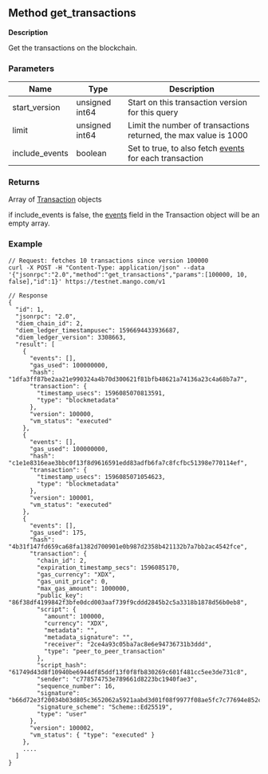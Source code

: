 ## Method get_transactions

**Description**

Get the transactions on the blockchain.


### Parameters

| Name           | Type           | Description                                                          |
|----------------|----------------|----------------------------------------------------------------------|
| start_version  | unsigned int64 | Start on this transaction version for this query                     |
| limit          | unsigned int64 | Limit the number of transactions returned, the max value is 1000     |
| include_events | boolean        | Set to true, to also fetch [events](type_event.md) for each transaction |

### Returns

Array of [Transaction](type_transaction.md) objects

if include_events is false, the [events](type_event.md) field in the Transaction object will be an empty array.


### Example


```
// Request: fetches 10 transactions since version 100000
curl -X POST -H "Content-Type: application/json" --data '{"jsonrpc":"2.0","method":"get_transactions","params":[100000, 10, false],"id":1}' https://testnet.mango.com/v1

// Response
{
  "id": 1,
  "jsonrpc": "2.0",
  "diem_chain_id": 2,
  "diem_ledger_timestampusec": 1596694433936687,
  "diem_ledger_version": 3308663,
  "result": [
    {
      "events": [],
      "gas_used": 100000000,
      "hash": "1dfa3ff87be2aa21e990324a4b70d300621f81bfb48621a74136a23c4a68b7a7",
      "transaction": {
        "timestamp_usecs": 1596085070813591,
        "type": "blockmetadata"
      },
      "version": 100000,
      "vm_status": "executed"
    },
    {
      "events": [],
      "gas_used": 100000000,
      "hash": "c1e1e8316eae3bbc0f13f8d9616591edd83adfb6fa7c8fcfbc51398e770114ef",
      "transaction": {
        "timestamp_usecs": 1596085071054623,
        "type": "blockmetadata"
      },
      "version": 100001,
      "vm_status": "executed"
    },
    {
      "events": [],
      "gas_used": 175,
      "hash": "4b31f147fd659ca68fa1382d700901e0b987d2358b421132b7a7bb2ac4542fce",
      "transaction": {
        "chain_id": 2,
        "expiration_timestamp_secs": 1596085170,
        "gas_currency": "XDX",
        "gas_unit_price": 0,
        "max_gas_amount": 1000000,
        "public_key": "86f38df4199842f3bfe0dcd003aaf739f9cddd2845b2c5a3318b1878d56b0eb8",
        "script": {
          "amount": 100000,
          "currency": "XDX",
          "metadata": "",
          "metadata_signature": "",
          "receiver": "2ce4a93c05ba7ac8e6e94736731b3ddd",
          "type": "peer_to_peer_transaction"
        },
        "script_hash": "61749d43d8f10940be6944df85ddf13f0f8fb830269c601f481cc5ee3de731c8",
        "sender": "c778574753e789661d8223bc1940fae3",
        "sequence_number": 16,
        "signature": "b66d72e3f20034b03d805c3652062a5921aabd3d01f08f9977f08ae5fc7c77694e852cfbe8e9c53c2bb1d4d268042892bf480481cf330713694777f1226fa208",
        "signature_scheme": "Scheme::Ed25519",
        "type": "user"
      },
      "version": 100002,
      "vm_status": { "type": "executed" }
    },
    ....
  ]
}
```
